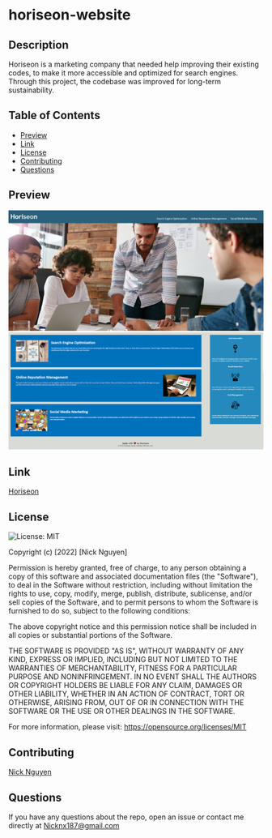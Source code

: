 # horiseon-website

## Description
Horiseon is a marketing company that needed help improving their existing codes, to make it more accessible and optimized for search engines. Through this project, the codebase was improved for long-term sustainability.

## Table of Contents
* [Preview](#Preview)
* [Link](#Link)
* [License](#License)
* [Contributing](#Contributing)
* [Questions](#Questions)

## Preview
![Render](./assets/images/Horiseon%20picture.png)
![Render](./assets/images/Horiseon%20picture%202.png)

## Link
[Horiseon](https://NickN4.github.io/horiseon-website/)

## License
![License: MIT](https://img.shields.io/badge/License-MIT-blue.svg)

Copyright (c) [2022] [Nick Nguyen]

Permission is hereby granted, free of charge, to any person obtaining a copy of this software and associated documentation files (the "Software"), to deal in the Software without restriction, including without limitation the rights to use, copy, modify, merge, publish, distribute, sublicense, and/or sell copies of the Software, and to permit persons to whom the Software is furnished to do so, subject to the following conditions:

The above copyright notice and this permission notice shall be included in all copies or substantial portions of the Software.

THE SOFTWARE IS PROVIDED "AS IS", WITHOUT WARRANTY OF ANY KIND, EXPRESS OR IMPLIED, INCLUDING BUT NOT LIMITED TO THE WARRANTIES OF MERCHANTABILITY, FITNESS FOR A PARTICULAR PURPOSE AND NONINFRINGEMENT. IN NO EVENT SHALL THE AUTHORS OR COPYRIGHT HOLDERS BE LIABLE FOR ANY CLAIM, DAMAGES OR OTHER LIABILITY, WHETHER IN AN ACTION OF CONTRACT, TORT OR OTHERWISE, ARISING FROM, OUT OF OR IN CONNECTION WITH THE SOFTWARE OR THE USE OR OTHER DEALINGS IN THE SOFTWARE.

For more information, please visit: https://opensource.org/licenses/MIT

## Contributing
[Nick Nguyen](https://github.com/NickN4)

## Questions
If you have any questions about the repo, open an issue or contact me directly at Nicknx187@gmail.com